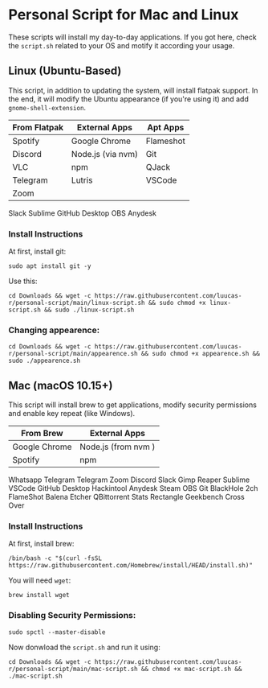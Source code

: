 # Personal Script for Mac and Linux

These scripts will install my day-to-day applications. If you got here, check the `script.sh` related to your OS and motify it according your usage.


## Linux (Ubuntu-Based)

This script, in addition to updating the system, will install flatpak support. In the end, it will modify the Ubuntu appearance (if you're using it) and add `gnome-shell-extension`.

| From Flatpak | External Apps       | Apt Apps  |
|------------- | ------------        | --------- |
Spotify        | Google Chrome       | Flameshot |
Discord        | Node.js  (via nvm)  | Git       |
VLC            | npm                 | QJack     |
Telegram       | Lutris              | VSCode    |
Zoom           |                     |           |
Slack
Sublime
GitHub Desktop
OBS
Anydesk



### Install Instructions

At first, install git:
```
sudo apt install git -y
```

Use this:
```
cd Downloads && wget -c https://raw.githubusercontent.com/luucas-r/personal-script/main/linux-script.sh && sudo chmod +x linux-script.sh && sudo ./linux-script.sh
```
### Changing appearence:
```
cd Downloads && wget -c https://raw.githubusercontent.com/luucas-r/personal-script/main/appearence.sh && sudo chmod +x appearence.sh && sudo ./appearence.sh
```
## Mac (macOS 10.15+)
This script will install brew to get applications, modify security permissions and enable key repeat (like Windows).

| From Brew    | External Apps       | 
|------------- | ------------------- |
Google Chrome  | Node.js (from nvm ) |     
Spotify        | npm                 |
Whatsapp
Telegram
Telegram
Zoom
Discord
Slack
Gimp
Reaper
Sublime
VSCode
GitHub Desktop
Hackintool
Anydesk
Steam
OBS
Git
BlackHole 2ch
FlameShot
Balena Etcher
QBittorrent
Stats
Rectangle
Geekbench
Cross Over

### Install Instructions

At first, install brew:
```
/bin/bash -c "$(curl -fsSL https://raw.githubusercontent.com/Homebrew/install/HEAD/install.sh)"
```

You will need `wget`:
```
brew install wget
```
### Disabling Security Permissions:
```
sudo spctl --master-disable
```
Now donwload the `script.sh` and run it using:
```
cd Downloads && wget -c https://raw.githubusercontent.com/luucas-r/personal-script/main/mac-script.sh && chmod +x mac-script.sh && ./mac-script.sh
```

